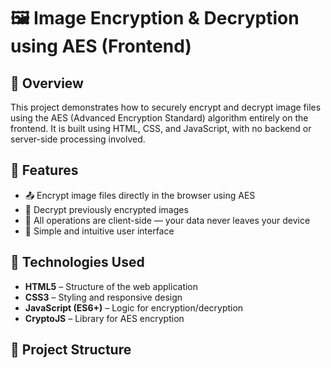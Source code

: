 # 🖼️ Image Encryption & Decryption using AES (Frontend)

## 📌 Overview

This project demonstrates how to securely encrypt and decrypt image files using the AES (Advanced Encryption Standard) algorithm entirely on the frontend. It is built using HTML, CSS, and JavaScript, with no backend or server-side processing involved.

## 🔐 Features

- 📤 Encrypt image files directly in the browser using AES
- 🔐 Decrypt previously encrypted images
- 🔁 All operations are client-side — your data never leaves your device
- 🧠 Simple and intuitive user interface

## 🚀 Technologies Used

- **HTML5** – Structure of the web application
- **CSS3** – Styling and responsive design
- **JavaScript (ES6+)** – Logic for encryption/decryption
- **CryptoJS** – Library for AES encryption

## 📂 Project Structure

